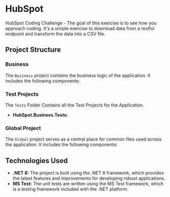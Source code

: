 # HubSpot

HubSpot Coding Challenge - The goal of this exercise is to see how you approach coding. It's a simple exercise to download data from a restful endpoint and transform the data into a CSV file. 

## Project Structure

### Business
The `Business` project contains the business logic of the application. It includes the following components:

### Test Projects
The `Tests` Folder Contains all the Test Projects for the Application.
- **HubSpot.Business.Tests:**


### Global Project
The `Global` project serves as a central place for common files used across the application. It includes the following components:

## Technologies Used
- **.NET 8:** The project is built using the .NET 8 framework, which provides the latest features and improvements for developing robust applications.
- **MS Test:** The unit tests are written using the MS Test framework, which is a testing framework included with the .NET platform.
